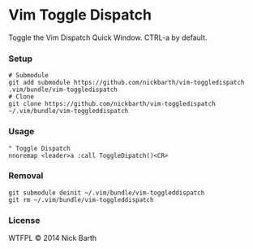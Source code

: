 # Vim Toggle Dispatch

Toggle the Vim Dispatch Quick Window. CTRL-a by default.

### Setup

```terminal
# Submodule
git add submodule https://github.com/nickbarth/vim-toggledispatch .vim/bundle/vim-toggledispatch
# Clone
git clone https://github.com/nickbarth/vim-toggledispatch ~/.vim/bundle/vim-toggleddispatch
```

### Usage

```vimscript
" Toggle Dispatch
nnoremap <leader>a :call ToggleDipatch()<CR>
```

### Removal

```terminal
git submodule deinit ~/.vim/bundle/vim-toggleddispatch
git rm ~/.vim/bundle/vim-toggleddispatch
```

### License
WTFPL &copy; 2014 Nick Barth
